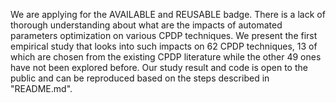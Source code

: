 We are applying for the AVAILABLE and REUSABLE badge. There is a lack of thorough understanding about what are the impacts of automated parameters optimization on various CPDP techniques. We present the first empirical study that looks into such impacts on 62 CPDP techniques, 13 of which are chosen from the existing CPDP literature while the other 49 ones have not been explored before. Our study result and code is open to the public and can be reproduced based on the steps described in "README.md".